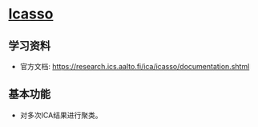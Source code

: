 # [Icasso](https://research.ics.aalto.fi/ica/icasso/)

## 学习资料

* 官方文档: <https://research.ics.aalto.fi/ica/icasso/documentation.shtml>

## 基本功能

* 对多次ICA结果进行聚类。


